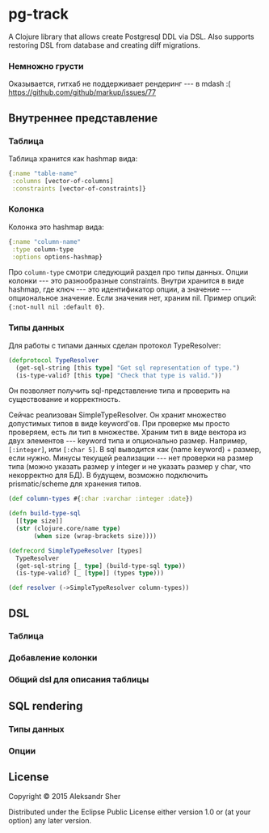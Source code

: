 # pg-track

A Clojure library that allows create Postgresql DDL via DSL.
Also supports restoring DSL from database and creating diff migrations.

### Немножно грусти

Оказывается, гитхаб не поддерживает рендеринг --- в mdash :(
https://github.com/github/markup/issues/77

## Внутреннее представление

### Таблица

Таблица хранится как hashmap вида:

```clojure
{:name "table-name"
 :columns [vector-of-columns]
 :constraints [vector-of-constraints]}
```

### Колонка

Колонка это hashmap вида:

```clojure
{:name "column-name"
 :type column-type
 :options options-hashmap}
```

Про `column-type` смотри следующий раздел про типы данных.
Опции колонки --- это разнообразные constraints. Внутри хранится в виде hashmap, где ключ --- это идентификатор опции, а значение --- опциональное значение. Если значения нет, храним nil. Пример опций: `{:not-null nil :default 0}`.

### Типы данных

Для работы с типами данных сделан протокол TypeResolver:

```clojure
(defprotocol TypeResolver
  (get-sql-string [this type] "Get sql representation of type.")
  (is-type-valid? [this type] "Check that type is valid."))
```

Он позволяет получить sql-представление типа и проверить на существование и корректность.

Сейчас реализован SimpleTypeResolver. Он хранит множество допустимых типов в виде keyword'ов. При проверке мы просто проверяем, есть ли тип в множестве. Храним тип в виде вектора из двух элементов --- keyword типа и опционально размер. Например, `[:integer]`, или `[:char 5]`. В sql выводится как (name keyword) + размер, если нужно. Минусы текущей реализации --- нет проверки на размер типа (можно указать размер у integer и не указать размер у char, что некорректно для БД). В будущем, возможно подключить prismatic/scheme для хранения типов.

```clojure
(def column-types #{:char :varchar :integer :date})

(defn build-type-sql
  [[type size]]
  (str (clojure.core/name type)
       (when size (wrap-brackets size))))

(defrecord SimpleTypeResolver [types]
  TypeResolver
  (get-sql-string [_ type] (build-type-sql type))
  (is-type-valid? [_ [type]] (types type)))

(def resolver (->SimpleTypeResolver column-types))
```

## DSL

### Таблица

### Добавление колонки

### Общий dsl для описания таблицы

## SQL rendering

### Типы данных

### Опции

## License

Copyright © 2015 Aleksandr Sher

Distributed under the Eclipse Public License either version 1.0 or (at
your option) any later version.
